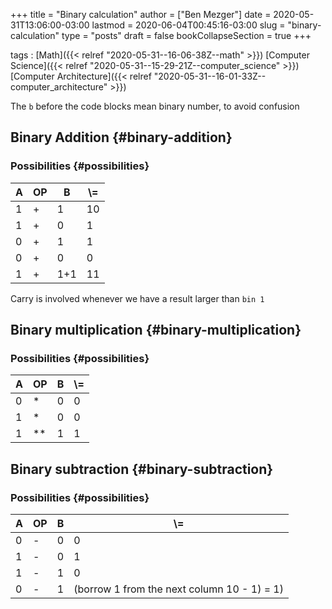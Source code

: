 +++
title = "Binary calculation"
author = ["Ben Mezger"]
date = 2020-05-31T13:06:00-03:00
lastmod = 2020-06-04T00:45:16-03:00
slug = "binary-calculation"
type = "posts"
draft = false
bookCollapseSection = true
+++

tags
: [Math]({{< relref "2020-05-31--16-06-38Z--math" >}}) [Computer Science]({{< relref "2020-05-31--15-29-21Z--computer_science" >}}) [Computer Architecture]({{< relref "2020-05-31--16-01-33Z--computer_architecture" >}})

The `b` before the code blocks mean binary number, to avoid confusion

## Binary Addition {#binary-addition}

### Possibilities {#possibilities}

| A   | OP  | B   | \\= |
| --- | --- | --- | --- |
| 1   | +   | 1   | 10  |
| 1   | +   | 0   | 1   |
| 0   | +   | 1   | 1   |
| 0   | +   | 0   | 0   |
| 1   | +   | 1+1 | 11  |

Carry is involved whenever we have a result larger than `bin 1`

## Binary multiplication {#binary-multiplication}

### Possibilities {#possibilities}

| A   | OP   | B   | \\= |
| --- | ---- | --- | --- |
| 0   | \*   | 0   | 0   |
| 1   | \*   | 0   | 0   |
| 1   | \*\* | 1   | 1   |

## Binary subtraction {#binary-subtraction}

### Possibilities {#possibilities}

| A   | OP  | B   | \\=                                         |
| --- | --- | --- | ------------------------------------------- |
| 0   | -   | 0   | 0                                           |
| 1   | -   | 0   | 1                                           |
| 1   | -   | 1   | 0                                           |
| 0   | -   | 1   | (borrow 1 from the next column 10 - 1) = 1) |
